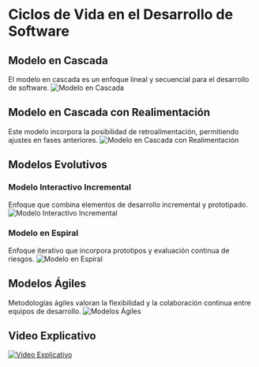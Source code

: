# Ciclos de Vida en el Desarrollo de Software

## Modelo en Cascada

El modelo en cascada es un enfoque lineal y secuencial para el desarrollo de software.
![Modelo en Cascada](https://cdnb.ganttpro.com/uploads/2021/10/waterfall-metodologia-cascada-ejemplo.png) 

## Modelo en Cascada con Realimentación

Este modelo incorpora la posibilidad de retroalimentación, permitiendo ajustes en fases anteriores.
![Modelo en Cascada con Realimentación](https://crehana-blog.imgix.net/media/filer_public/00/ca/00ca80f8-9af9-4886-8f41-e8bdeb8f26d6/modelo-en-cascada-como-funciona.jpg?auto=format&q=50)

## Modelos Evolutivos

### Modelo Interactivo Incremental

Enfoque que combina elementos de desarrollo incremental y prototipado.
![Modelo Interactivo Incremental](https://i.ytimg.com/vi/_qUlL01th2s/maxresdefault.jpg)

### Modelo en Espiral

Enfoque iterativo que incorpora prototipos y evaluación continua de riesgos.
![Modelo en Espiral](https://upload.wikimedia.org/wikipedia/commons/thumb/3/39/ModeloEspiral.svg/359px-ModeloEspiral.svg.png)

## Modelos Ágiles

Metodologías ágiles valoran la flexibilidad y la colaboración continua entre equipos de desarrollo.
![Modelos Ágiles](https://www.cognodata.com/wp-content/uploads/2019/04/Screenshot-2019-07-18-at-13.37.37-min.png)

## Video Explicativo

[![Video Explicativo](https://i.ytimg.com/vi/QHOu7CEJR88/hqdefault.jpg)](https://youtu.be/QHOu7CEJR88?si=PQ5hVhTmUElUHjyr)
